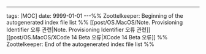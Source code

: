 ---
tags: [MOC]
date: 9999-01-01
---%% Zoottelkeeper: Beginning of the autogenerated index file list  %%
 [[post/OS.MacOS/Note. Provisioning Identifier 오류 관련|Note. Provisioning Identifier 오류 관련]]
 [[post/OS.MacOS/XCode 14 Beta 오류|XCode 14 Beta 오류]]
%% Zoottelkeeper: End of the autogenerated index file list  %%
